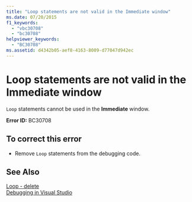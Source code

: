 ```yaml
---
title: "Loop statements are not valid in the Immediate window"
ms.date: 07/20/2015
f1_keywords: 
  - "vbc30708"
  - "bc30708"
helpviewer_keywords: 
  - "BC30708"
ms.assetid: d4342b05-aef8-4163-8009-d77047d942ec
---
```

# Loop statements are not valid in the Immediate window
`Loop` statements cannot be used in the **Immediate** window.  
  
 **Error ID:** BC30708  
  
## To correct this error  
  
- Remove `Loop` statements from the debugging code.  
  
## See Also  
 [Loop - delete](http://msdn.microsoft.com/library/707e1afe-71d1-4ebd-83fd-3fa6a8e38e57)  
 [Debugging in Visual Studio](/visualstudio/debugger/debugging-in-visual-studio)
